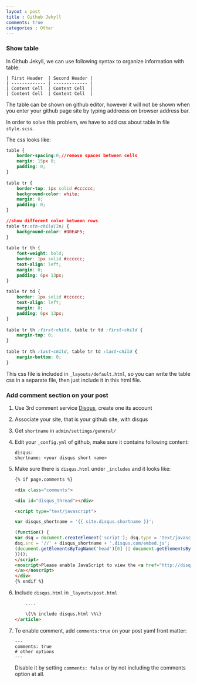 ```yaml
---
layout : post
title : Github Jekyll
comments: true
categories : Other
---
```


### Show table

  In Github Jekyll, we can use following syntax to organize information with table:

```
| First Header  | Second Header |
| ------------- | ------------- |
| Content Cell  | Content Cell  |
| Content Cell  | Content Cell  |
```

  The table can be shown on github editor, however it will not be shown when you enter your github page site by typing addreess on browser address bar.

  In order to solve this problem, we have to add css about table in file `style.scss`.

  The css looks like:

```CSS
table {
    border-spacing:0;//remove spaces between cells
    margin: 15px 0;
    padding: 0; 
}
  
table tr {
    border-top: 1px solid #cccccc;
    background-color: white;
    margin: 0;
    padding: 0; 
}

//show different color between rows
table tr:nth-child(2n) {
    background-color: #D0E4F5; 
}
    
table tr th {
    font-weight: bold;
    border: 1px solid #cccccc;
    text-align: left;
    margin: 0;
    padding: 6px 13px; 
}
    
table tr td {
    border: 1px solid #cccccc;
    text-align: left;
    margin: 0;
    padding: 6px 13px; 
}
    
table tr th :first-child, table tr td :first-child {
    margin-top: 0; 
}
    
table tr th :last-child, table tr td :last-child {
    margin-bottom: 0; 
}
```

  This css file is included in `_layouts/default.html`, so you can write the table css in a separate file, then just include it in this html file.

### Add comment section on your post

  1. Use 3rd comment service [Disqus](https://disqus.com), create one its account
  2. Associate your site, that is your github site, with disqus
  3. Get `shortname` in `admin/settings/general/`
  4. Edit your `_config.yml` of github, make sure it contains following content:
  
     ```
     disqus:
     shortname: <your disqus short name>
     ```
     
  5. Make sure there is `disqus.html` under `_includes` and it looks like:
     ```HTML
     {% if page.comments %}
     
     <div class="comments">
     
     <div id="disqus_thread"></div>
     
     <script type="text/javascript">
     
     var disqus_shortname = '{{ site.disqus.shortname }}';
     
     (function() {
     var dsq = document.createElement('script'); dsq.type = 'text/javascript'; dsq.async = true;
     dsq.src = '//' + disqus_shortname + '.disqus.com/embed.js';
     (document.getElementsByTagName('head')[0] || document.getElementsByTagName('body')[0]).appendChild(dsq);
     })();
     </script>
     <noscript>Please enable JavaScript to view the <a href="http://disqus.com/?ref_noscript">comments powered by Disqus.
     </a></noscript>
     </div>
     {% endif %}
     ```
  6. Include `disqus.html` in `_layouts/post.html`
  
     ```HTML
         ....

         \{\% include disqus.html \%\}
     </article>
     ```
     
   7. To enable comment, add `comments:true` on your post yaml front matter:
   
      ```
      ---
      comments: true
      # other options
      ---
      ```
      
      Disable it by setting `comments: false` or by not including the comments option at all.
